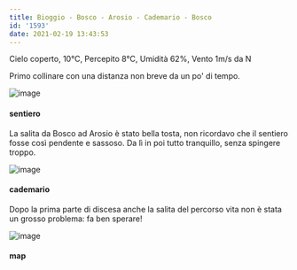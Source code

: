 ```yaml
---
title: Bioggio - Bosco - Arosio - Cademario - Bosco
id: '1593'
date: 2021-02-19 13:43:53
---
```


Cielo coperto, 10°C, Percepito 8°C, Umidità 62%, Vento 1m/s da N

Primo collinare con una distanza non breve da un po' di tempo.

![image](/images/2021/08/IMG_3503.jpg)

#### sentiero

La salita da Bosco ad Arosio è stato bella tosta, non ricordavo che il sentiero fosse così pendente e sassoso. Da lì in poi tutto tranquillo, senza spingere troppo.

![image](/images/2021/08/IMG_3505.jpg)

#### cademario

Dopo la prima parte di discesa anche la salita del percorso vita non è stata un grosso problema: fa ben sperare!

![image](/images/2021/08/20210219-activity-map.png)

#### map